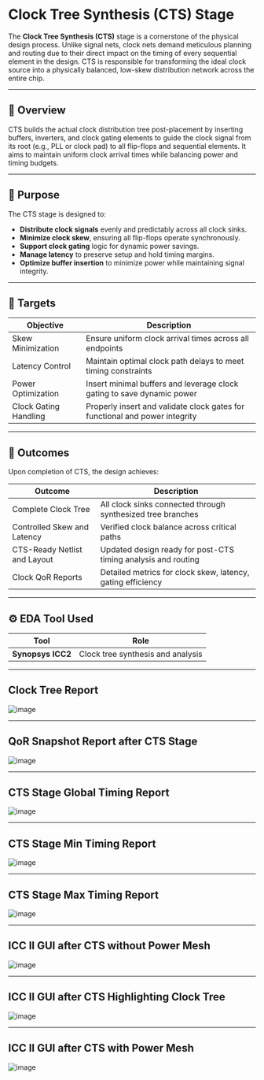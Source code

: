 # Clock Tree Synthesis (CTS) Stage

The **Clock Tree Synthesis (CTS)** stage is a cornerstone of the physical design process. Unlike signal nets, clock nets demand meticulous planning and routing due to their direct impact on the timing of every sequential element in the design. CTS is responsible for transforming the ideal clock source into a physically balanced, low-skew distribution network across the entire chip.

---

## 📌 Overview

CTS builds the actual clock distribution tree post-placement by inserting buffers, inverters, and clock gating elements to guide the clock signal from its root (e.g., PLL or clock pad) to all flip-flops and sequential elements. It aims to maintain uniform clock arrival times while balancing power and timing budgets.

---

## 🎯 Purpose

The CTS stage is designed to:
-  **Distribute clock signals** evenly and predictably across all clock sinks.
-  **Minimize clock skew**, ensuring all flip-flops operate synchronously.
-  **Support clock gating** logic for dynamic power savings.
-  **Manage latency** to preserve setup and hold timing margins.
-  **Optimize buffer insertion** to minimize power while maintaining signal integrity.

---

## 🎯 Targets

| Objective              | Description                                                                 |
|------------------------|-----------------------------------------------------------------------------|
|  Skew Minimization   | Ensure uniform clock arrival times across all endpoints                    |
|  Latency Control     | Maintain optimal clock path delays to meet timing constraints              |
|  Power Optimization   | Insert minimal buffers and leverage clock gating to save dynamic power      |
|  Clock Gating Handling| Properly insert and validate clock gates for functional and power integrity |

---

## 🧾 Outcomes

Upon completion of CTS, the design achieves:

| Outcome                                | Description                                                         |
|----------------------------------------|---------------------------------------------------------------------|
|  Complete Clock Tree                 | All clock sinks connected through synthesized tree branches         |
|  Controlled Skew and Latency        | Verified clock balance across critical paths                        |
|  CTS-Ready Netlist and Layout        | Updated design ready for post-CTS timing analysis and routing       |
|  Clock QoR Reports                   | Detailed metrics for clock skew, latency, gating efficiency         |

---

## ⚙️ EDA Tool Used

| Tool               | Role                               |
|--------------------|------------------------------------|
| **Synopsys ICC2**  | Clock tree synthesis and analysis  |

---

## Clock Tree Report

![image](https://github.com/user-attachments/assets/84552328-b015-4eb9-8295-8ebe4d0b2f72)

---

## QoR Snapshot Report after CTS Stage

![image](https://github.com/user-attachments/assets/0fd98975-dcf8-4d2e-ae77-2c1363fea8a0)

---

## CTS Stage Global Timing Report

![image](https://github.com/user-attachments/assets/d79a11b6-72e4-4dd1-a0d1-ffc95af0d989)

---

## CTS Stage Min Timing Report

![image](https://github.com/user-attachments/assets/69c99add-a00a-47b5-974d-18abf20a51bf)

---

## CTS Stage Max Timing Report

![image](https://github.com/user-attachments/assets/49bd06a4-383f-40bd-8f9c-1040abfec76c)

---

## ICC II GUI after CTS without Power Mesh

![image](https://github.com/user-attachments/assets/9e44cf61-bfbf-411f-9f7a-ec7ffced5127)

---

## ICC II GUI after CTS Highlighting Clock Tree

![image](https://github.com/user-attachments/assets/59322bfd-5198-43b4-81b5-758de372e8ba)

---

## ICC II GUI after CTS with Power Mesh

![image](https://github.com/user-attachments/assets/310f3b0f-1c4f-436c-a593-01e6ce0cf1a1)


